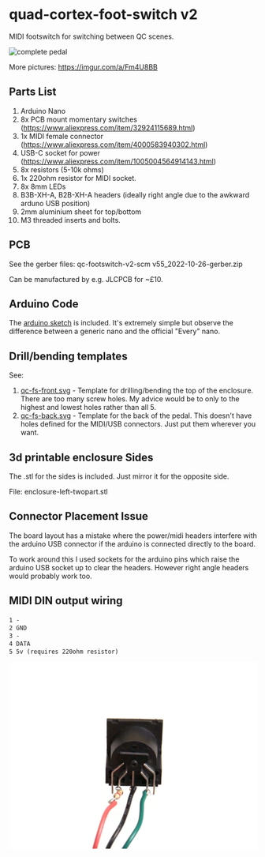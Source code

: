 # quad-cortex-foot-switch v2

MIDI footswitch for switching between QC scenes.

![complete pedal](https://i.imgur.com/XSDIxON.jpeg)

More pictures: https://imgur.com/a/Fm4U8BB

## Parts List

1. Arduino Nano
2. 8x PCB mount momentary switches (https://www.aliexpress.com/item/32924115689.html)
3. 1x MIDI female connector (https://www.aliexpress.com/item/4000583940302.html)
4. USB-C socket for power (https://www.aliexpress.com/item/1005004564914143.html)
5. 8x resistors (5-10k ohms)
6. 1x 220ohm resistor for MIDI socket.
7. 8x 8mm LEDs
8. B3B-XH-A, B2B-XH-A headers (ideally right angle due to the awkward arduno USB position)
9. 2mm aluminium sheet for top/bottom 
10. M3 threaded inserts and bolts.

## PCB

See the gerber files: qc-footswitch-v2-scm v55_2022-10-26-gerber.zip

Can be manufactured by e.g. JLCPCB for ~£10.

## Arduino Code

The [arduino sketch](qcfs_v2_arduino/qcfs_v2_arduino.ino) is included. It's extremely simple but observe the difference between a generic nano and the official "Every" nano.

## Drill/bending templates 

See: 

1. [qc-fs-front.svg](qc-fs-front.svg) - Template for drilling/bending the top of the enclosure. There are too many screw holes. My advice would be 
   to only to the highest and lowest holes rather than all 5.
2. [qc-fs-back.svg](qc-fs-back.svg) - Template for the back of the pedal. This doesn't have holes defined for the MIDI/USB connectors. Just put them wherever you want.

## 3d printable enclosure Sides

The .stl for the sides is included. Just mirror it for the opposite side.

File: enclosure-left-twopart.stl

## Connector Placement Issue 

The board layout has a mistake where the power/midi headers interfere with the arduino USB connector if the arduino is connected directly to the board. 

To work around this I used sockets for the arduino pins which raise the arduino USB socket up to clear the headers. However right angle headers would probably work 
too.

## MIDI DIN output wiring

```
1 -
2 GND
3 -
4 DATA
5 5v (requires 220ohm resistor)
```

![din wiring](din.webp)